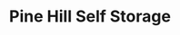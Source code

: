 ---
title: "Pine Hill Self Storage"
url: /shreveport/pine-hill-self-storage/
shop: storage rental
---